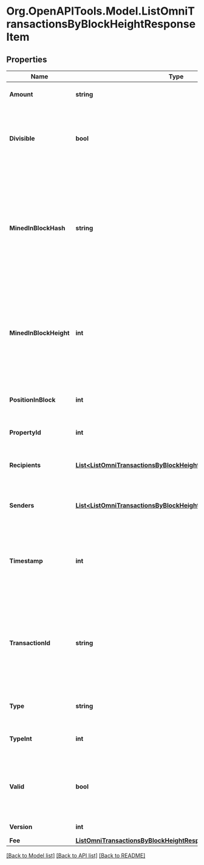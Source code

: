 # Org.OpenAPITools.Model.ListOmniTransactionsByBlockHeightResponseItem

## Properties

Name | Type | Description | Notes
------------ | ------------- | ------------- | -------------
**Amount** | **string** | Defines the amount of the sent tokens. | 
**Divisible** | **bool** | Defines whether the attribute can be divisible or not, as boolean. E.g., if it is \&quot;true\&quot;, the attribute is divisible. | 
**MinedInBlockHash** | **string** | Represents the hash of the block where this transaction was mined/confirmed for first time. The hash is defined as a cryptographic digital fingerprint made by hashing the block header twice through the SHA256 algorithm. | 
**MinedInBlockHeight** | **int** | Represents the hight of the block where this transaction was mined/confirmed for first time. The height is defined as the number of blocks in the blockchain preceding this specific block. | 
**PositionInBlock** | **int** | Represents the index position of the transaction in the specific block. | 
**PropertyId** | **int** | Represents the identifier of the tokens to send. | 
**Recipients** | [**List&lt;ListOmniTransactionsByBlockHeightResponseItemRecipients&gt;**](ListOmniTransactionsByBlockHeightResponseItemRecipients.md) | Represents an object of addresses that receive the transactions. | 
**Senders** | [**List&lt;ListOmniTransactionsByBlockHeightResponseItemSenders&gt;**](ListOmniTransactionsByBlockHeightResponseItemSenders.md) | Represents an object of addresses that provide the funds. | 
**Timestamp** | **int** | Defines the exact date/time in Unix Timestamp when this transaction was mined, confirmed or first seen in Mempool, if it is unconfirmed. | 
**TransactionId** | **string** | Represents the unique identifier of a transaction, i.e. it could be &#x60;transactionId&#x60; in UTXO-based protocols like Bitcoin, and transaction &#x60;hash&#x60; in Ethereum blockchain. | 
**Type** | **string** | Defines the type of the transaction as a string. | 
**TypeInt** | **int** | Defines the type of the transaction as a number. | 
**Valid** | **bool** | Defines whether the transaction is valid or not, as boolean. E.g., if it is \&quot;true\&quot;, the transaction is valid. | 
**Version** | **int** | Defines the specific version. | 
**Fee** | [**ListOmniTransactionsByBlockHeightResponseItemFee**](ListOmniTransactionsByBlockHeightResponseItemFee.md) |  | 

[[Back to Model list]](../README.md#documentation-for-models) [[Back to API list]](../README.md#documentation-for-api-endpoints) [[Back to README]](../README.md)


